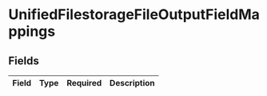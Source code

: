 # UnifiedFilestorageFileOutputFieldMappings


## Fields

| Field       | Type        | Required    | Description |
| ----------- | ----------- | ----------- | ----------- |